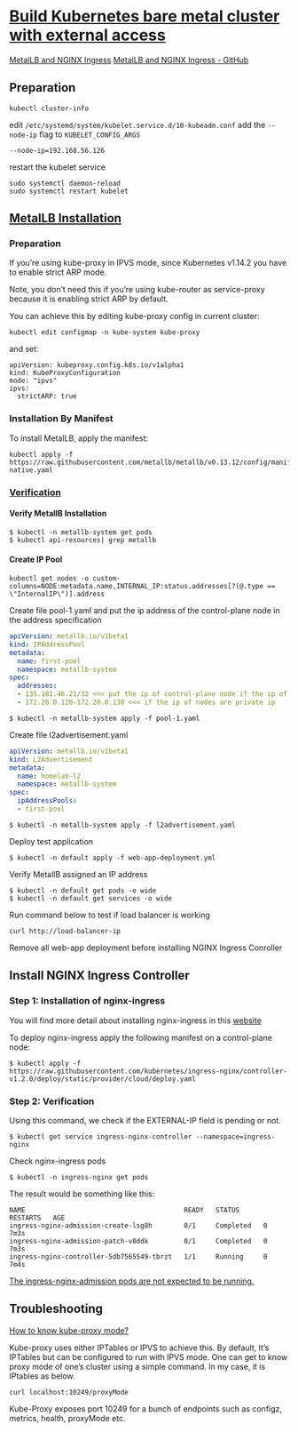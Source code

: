 # [Build Kubernetes bare metal cluster with external access](https://www.datapacket.com/blog/build-kubernetes-cluster)

[MetalLB and NGINX Ingress](https://youtu.be/k8bxtsWe9qw?si=u1GyesZEsG23NpWh)
[MetalLB and NGINX Ingress - GitHub](https://github.com/morrismusumi/kubernetes/blob/main/clusters/homelab-k8s/apps/metallb-plus-nginx-ingress/README.md)

## Preparation

```shell
kubectl cluster-info
```

edit `/etc/systemd/system/kubelet.service.d/10-kubeadm.conf`
add the `--node-ip` flag to `KUBELET_CONFIG_ARGS`

```text
--node-ip=192.168.56.126
```

restart the kubelet service
```shell
sudo systemctl daemon-reload
sudo systemctl restart kubelet
```


## [MetalLB Installation](https://metallb.universe.tf/installation/)

### Preparation
If you’re using kube-proxy in IPVS mode, since Kubernetes v1.14.2 you have to enable strict ARP mode.

Note, you don’t need this if you’re using kube-router as service-proxy because it is enabling strict ARP by default.

You can achieve this by editing kube-proxy config in current cluster:

```shell
kubectl edit configmap -n kube-system kube-proxy
```

and set:

```shell
apiVersion: kubeproxy.config.k8s.io/v1alpha1
kind: KubeProxyConfiguration
mode: "ipvs"
ipvs:
  strictARP: true
```

### Installation By Manifest

To install MetalLB, apply the manifest:

```shell
kubectl apply -f https://raw.githubusercontent.com/metallb/metallb/v0.13.12/config/manifests/metallb-native.yaml
```

### [Verification](https://github.com/morrismusumi/kubernetes/blob/main/clusters/homelab-k8s/apps/metallb-plus-nginx-ingress/README.md)

#### Verify MetallB Installation

```shell
$ kubectl -n metallb-system get pods
$ kubectl api-resources| grep metallb
```

#### Create IP Pool

```shell
kubectl get nodes -o custom-columns=NODE:metadata.name,INTERNAL_IP:status.addresses[?(@.type == \"InternalIP\")].address
```

Create file pool-1.yaml and put the ip address of the control-plane node in the address specification
```yaml
apiVersion: metallb.io/v1beta1
kind: IPAddressPool
metadata:
  name: first-pool
  namespace: metallb-system
spec:
  addresses:
  - 135.181.46.21/32 <<< put the ip of control-plane node if the ip of nodes are public ip
  - 172.20.0.120-172.20.0.130 <<< if the ip of nodes are private ip
```

```shell
$ kubectl -n metallb-system apply -f pool-1.yaml
```

Create file l2advertisement.yaml
```yaml
apiVersion: metallb.io/v1beta1
kind: L2Advertisement
metadata:
  name: homelab-l2
  namespace: metallb-system
spec:
  ipAddressPools:
  - first-pool
```

```shell
$ kubectl -n metallb-system apply -f l2advertisement.yaml
```

Deploy test application 
```shell
$ kubectl -n default apply -f web-app-deployment.yml
```

Verify MetallB assigned an IP address
```shell
$ kubectl -n default get pods -o wide
$ kubectl -n default get services -o wide
```

Run command below to test if load balancer is working
```shell
curl http://load-balancer-ip
```

Remove all web-app deployment before installing NGINX Ingress Conroller


## Install NGINX Ingress Controller

### Step 1: Installation of nginx-ingress
You will find more detail about installing nginx-ingress in this [website](https://www.adaltas.com/en/2022/09/08/kubernetes-metallb-nginx/#step-1-installation-of-nginx-ingress)

To deploy nginx-ingress apply the following manifest on a control-plane node:
```shell
$ kubectl apply -f https://raw.githubusercontent.com/kubernetes/ingress-nginx/controller-v1.2.0/deploy/static/provider/cloud/deploy.yaml
```

### Step 2: Verification

Using this command, we check if the EXTERNAL-IP field is pending or not.

```shell
$ kubectl get service ingress-nginx-controller --namespace=ingress-nginx
```

Check nginx-ingress pods
```shell
$ kubectl -n ingress-nginx get pods
```

The result would be something like this:
```text
NAME                                        READY   STATUS      RESTARTS   AGE
ingress-nginx-admission-create-lsg8h        0/1     Completed   0          7m3s
ingress-nginx-admission-patch-v8ddk         0/1     Completed   0          7m3s
ingress-nginx-controller-5db7565549-tbrzt   1/1     Running     0          7m4s
```

[The ingress-nginx-admission pods are not expected to be running.](https://github.com/kubernetes/ingress-nginx/issues/8620)

## Troubleshooting

[How to know kube-proxy mode?](https://medium.com/tailwinds-navigator/kubernetes-tip-know-your-proxy-mode-63da34f92bf4)

Kube-proxy uses either IPTables or IPVS to achieve this. By default, It’s IPTables but can be configured to run with IPVS mode. One can get to know proxy mode of one’s cluster using a simple command. In my case, it is IPtables as below.

```shell
curl localhost:10249/proxyMode
```

Kube-Proxy exposes port 10249 for a bunch of endpoints such as configz, metrics, health, proxyMode etc.



